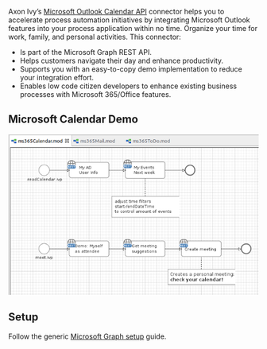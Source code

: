Axon Ivy’s [Microsoft Outlook Calendar API](https://docs.microsoft.com/en-us/graph/outlook-calendar-concept-overview) connector helps you to accelerate process automation initiatives by integrating Microsoft Outlook features into your process application within no time. Organize your time for work, family, and personal activities. This connector:

- Is part of the Microsoft Graph REST API.
- Helps customers navigate their day and enhance productivity.
- Supports you with an easy-to-copy demo implementation to reduce your integration effort.
- Enables low code citizen developers to enhance existing business processes with Microsoft 365/Office features.


## Microsoft Calendar Demo

![demo-calendar](doc/img/demo_calendar.png)

## Setup

Follow the generic [Microsoft Graph setup](./msgraph) guide.

